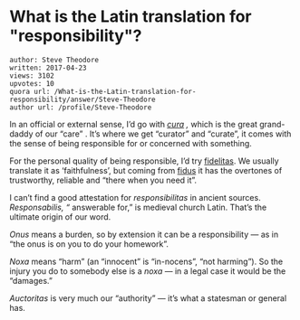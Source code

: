 # What is the Latin translation for "responsibility"?

	author: Steve Theodore
	written: 2017-04-23
	views: 3102
	upvotes: 10
	quora url: /What-is-the-Latin-translation-for-responsibility/answer/Steve-Theodore
	author url: /profile/Steve-Theodore


In an official or external sense, I’d go with _[cura](http://www.perseus.tufts.edu/hopper/text?doc=Perseus:text:1999.04.0059:entry=cura)_ _,_ which is the great grand-daddy of our “care” . It’s where we get “curator” and “curate”, it comes with the sense of being responsible for or concerned with something.

For the personal quality of being responsible, I’d try [fidelitas](http://www.perseus.tufts.edu/hopper/morph?l=fidelitas&la=la#Perseus:text:1999.04.0059:entry=studium-contents). We usually translate it as ‘faithfulness’, but coming from [fidus](http://www.perseus.tufts.edu/hopper/text?doc=Perseus%3Atext%3A1999.04.0059%3Aentry%3Dfidus1) it has the overtones of trustworthy, reliable and “there when you need it”.

I can’t find a good attestation for _responsibilitas_ in ancient sources. _Responsabilis, “_ answerable for,” is medieval church Latin. That’s the ultimate origin of our word.

_Onus_  means a burden, so by extension it can be a responsibility — as in “the onus is on you to do your homework”.

_Noxa_  means “harm” (an “innocent” is “in-nocens”, “not harming”). So the injury you do to somebody else is a _noxa —_ in a legal case it would be the “damages.”

_Auctoritas_  is very much our “authority” — it’s what a statesman or general has.

